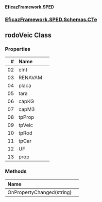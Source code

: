 #### [EficazFramework.SPED](EficazFrameworkSPED.md 'EficazFramework SPED')
### [EficazFramework.SPED.Schemas.CTe](EficazFramework.SPED.Schemas.CTe.md 'EficazFramework.SPED.Schemas.CTe')

## rodoVeic Class
### Properties

| # | Name | |
| ---: | :--- | :--- |
| 02 | cInt |  |
| 03 | RENAVAM |  |
| 04 | placa |  |
| 05 | tara |  |
| 06 | capKG |  |
| 07 | capM3 |  |
| 08 | tpProp |  |
| 09 | tpVeic |  |
| 10 | tpRod |  |
| 11 | tpCar |  |
| 12 | UF |  |
| 13 | prop |  |
### Methods

| Name | |
| :--- | :--- |
| OnPropertyChanged(string) |  |
